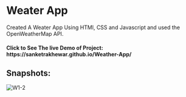 <h1>Weater App</h1>
<p>
	Created A Weater App Using HTMl, CSS and Javascript and used the OpenWeatherMap API.
</p>
<h4>Click to See The live Demo of Project: https://sanketrakhewar.github.io/Weather-App/</h4>
<h2>Snapshots:</h2>

![W1-2](https://github.com/sanketrakhewar/Weather-App/assets/113495288/1e7a441d-ca80-47bc-9c3e-35f465368b6e)

